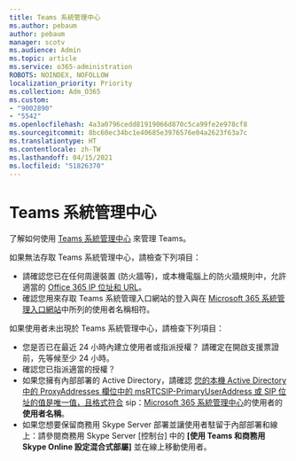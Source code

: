 ```yaml
---
title: Teams 系統管理中心
ms.author: pebaum
author: pebaum
manager: scotv
ms.audience: Admin
ms.topic: article
ms.service: o365-administration
ROBOTS: NOINDEX, NOFOLLOW
localization_priority: Priority
ms.collection: Adm_O365
ms.custom:
- "9002890"
- "5542"
ms.openlocfilehash: 4a3a0796cedd81919066d870c5ca99fe2e978cf8
ms.sourcegitcommit: 8bc60ec34bc1e40685e3976576e04a2623f63a7c
ms.translationtype: HT
ms.contentlocale: zh-TW
ms.lasthandoff: 04/15/2021
ms.locfileid: "51826370"
---
```

# <a name="teams-admin-center"></a>Teams 系統管理中心

了解如何使用 [Teams 系統管理中心](https://docs.microsoft.com/microsoftteams/manage-teams-skypeforbusiness-admin-center) 來管理 Teams。

如果無法存取 Teams 系統管理中心，請檢查下列項目：

- 請確認您已在任何周邊裝置 (防火牆等)，或本機電腦上的防火牆規則中，允許適當的 [Office 365 IP 位址和 URL](https://docs.microsoft.com/Office365/Enterprise/office-365-ip-web-service)。
- 確認您用來存取 Teams 系統管理入口網站的登入與在 [Microsoft 365 系統管理入口網站](https://admin.microsoft.com/Adminportal/Home?source=applauncher#/users)中所列的使用者名稱相符。

如果使用者未出現於 Teams 系統管理中心，請檢查下列項目：

- 您是否已在最近 24 小時內建立使用者或指派授權？ 請確定在開啟支援票證前，先等候至少 24 小時。
- 確認您已指派適當的授權？
- 如果您擁有內部部署的 Active Directory，請確認 [您的本機 Active Directory 中的 ProxyAddresses 欄位中的 msRTCSIP-PrimaryUserAddress 或 SIP 位址的值是唯一值，且格式符合](https://docs.microsoft.com/skypeforbusiness/troubleshoot/online-configuration/msrtcsip-primaryuseraddress-proxyaddaddress) sip：[Microsoft 365 系統管理中心](https://admin.microsoft.com/Adminportal/Home?source=applauncher#/users)的使用者的 **使用者名稱**。
- 如果您想要保留商務用 Skype Server 部署並讓使用者駐留于內部部署和線上：請參閱商務用 Skype Server [控制台] 中的 **[使用 Teams 和商務用 Skype Online 設定混合式部屬]** 並在線上移動使用者。
